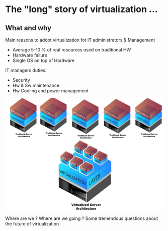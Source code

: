# The "long" story of virtualization ...
## What and why

Main reasons to adopt virtualization fot IT administrators & Management
* Average 5-10 % of real resources used on traditional HW
* Hardware failure
* Single OS on top of Hardware

IT managers duties:
* Security
* Hw & Sw maintenance
* Hw Cooling and power management


![VIRTHW](./files/virtualization/virtualized_server_architecture.png "Virtualized HW")

Where are we ?
Where are we going ?
Some tremendous questions about the future of virtualization